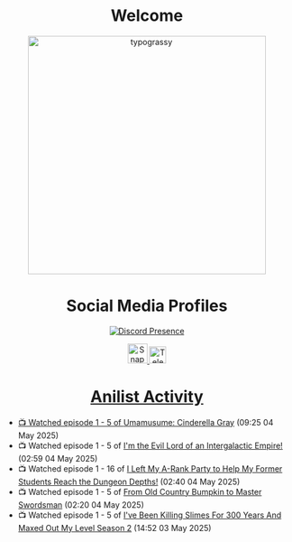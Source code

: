 <div align="center">

# Welcome
<a href="https://github.com/kawarimidoll/typograssy">
    <img alt="typograssy" src="https://typograssy.deno.dev/api?text=%E3%82%88%E3%81%86%E3%81%93%E3%81%9D%E3%81%BF%E3%81%AA%E3%81%95%E3%82%93%20-%20Sheby--&&l0=none&l1=82d9d0&l2=027353&l3=038c4c&l4=01402e&bg=none&frame=none&speed=100&comment=" width="421.99">
</a>

</div>

<div align="center">

# Social Media Profiles

[![Discord Presence](https://lanyard.cnrad.dev/api/612532963938271232)](https://discord.com/users/612532963938271232)


<a href="https://www.snapchat.com/add/a.sheby" title="Snapchat Profile">
    <img src="https://www.freepnglogos.com/uploads/snapchat-logo-png-0.png" width="35" alt="Snapchat Logo" />


<a href="https://t.me/ASheby" title="Telegram Profile">
    <img src="https://www.freepnglogos.com/uploads/telegram-logo-png-0.png" width="30" alt="Telegram Logo" />


</div>

<div align="center">

# Anilist Activity

</div>

<!-- ANILIST_ACTIVITY:start -->

-   📺 Watched episode 1 - 5 of [Umamusume: Cinderella Gray](https://anilist.co/anime/180516) (09:25 04 May 2025)
-   📺 Watched episode 1 - 5 of [I'm the Evil Lord of an Intergalactic Empire!](https://anilist.co/anime/183274) (02:59 04 May 2025)
-   📺 Watched episode 1 - 16 of [I Left My A-Rank Party to Help My Former Students Reach the Dungeon Depths!](https://anilist.co/anime/180812) (02:40 04 May 2025)
-   📺 Watched episode 1 - 5 of [From Old Country Bumpkin to Master Swordsman](https://anilist.co/anime/179955) (02:20 04 May 2025)
-   📺 Watched episode 1 - 5 of [I've Been Killing Slimes For 300 Years And Maxed Out My Level Season 2](https://anilist.co/anime/143337) (14:52 03 May 2025)

<!-- ANILIST_ACTIVITY:end -->
